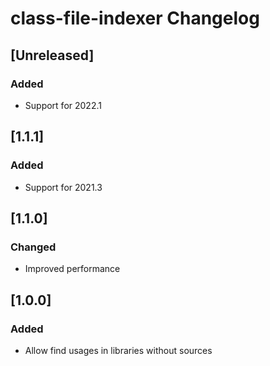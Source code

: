 <!-- Keep a Changelog guide -> https://keepachangelog.com -->

# class-file-indexer Changelog

## [Unreleased]
### Added
- Support for 2022.1

## [1.1.1]
### Added
- Support for 2021.3

## [1.1.0]
### Changed
- Improved performance

## [1.0.0]
### Added
- Allow find usages in libraries without sources
